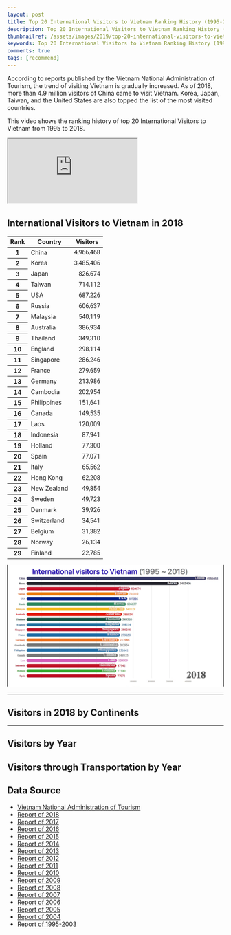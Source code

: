 ```yaml
---
layout: post
title: Top 20 International Visitors to Vietnam Ranking History (1995-2018)
description: Top 20 International Visitors to Vietnam Ranking History (1995-2018). China, Korea, Japan, Taiwan, and the United States are also topped the list of the most visited countries.
thumbnailref: /assets/images/2019/top-20-international-visitors-to-vietnam-ranking-history-from-1995-to-2018.png
keywords: Top 20 International Visitors to Vietnam Ranking History (1995-2018)
comments: true
tags: [recommend]
---
```


According to reports published by the Vietnam National Administration of Tourism, the trend of visiting Vietnam is gradually increased. As of 2018, more than 4.9 million visitors of China came to visit Vietnam. Korea, Japan, Taiwan, and the United States are also topped the list of the most visited countries.

This video shows the ranking history of top 20 International Visitors to Vietnam from 1995 to 2018.

<div class="embed-responsive embed-responsive-16by9">
  <iframe class="embed-responsive-item" src="https://www.youtube.com/embed/tNWlx-lMMr8" allowfullscreen></iframe>
</div>

<i class="mt-5"></i>

## International Visitors to Vietnam in 2018

<link href="https://fonts.googleapis.com/css?family=Roboto" rel="stylesheet">
<style>
.visitors-ranking tbody tr td:last-child {text-align: right;font-family: 'Roboto', sans-serif;}
</style>
<table class="visitors-ranking table table-striped table-sm">
  <thead>
    <tr>
      <th>Rank</th>
      <th>Country</th>
      <th>Visitors</th>
    </tr>
  </thead>
  <tbody>
    <tr><th>1</th><td>China</td><td>4,966,468</td></tr>
    <tr><th>2</th><td>Korea</td><td>3,485,406</td></tr>
    <tr><th>3</th><td>Japan</td><td>826,674</td></tr>
    <tr><th>4</th><td>Taiwan</td><td>714,112</td></tr>
    <tr><th>5</th><td>USA</td><td>687,226</td></tr>
    <tr><th>6</th><td>Russia</td><td>606,637</td></tr>
    <tr><th>7</th><td>Malaysia</td><td>540,119</td></tr>
    <tr><th>8</th><td>Australia</td><td>386,934</td></tr>
    <tr><th>9</th><td>Thailand</td><td>349,310</td></tr>
    <tr><th>10</th><td>England</td><td>298,114</td></tr>
    <tr><th>11</th><td>Singapore</td><td>286,246</td></tr>
    <tr><th>12</th><td>France</td><td>279,659</td></tr>
    <tr><th>13</th><td>Germany</td><td>213,986</td></tr>
    <tr><th>14</th><td>Cambodia</td><td>202,954</td></tr>
    <tr><th>15</th><td>Philippines</td><td>151,641</td></tr>
    <tr><th>16</th><td>Canada</td><td>149,535</td></tr>
    <tr><th>17</th><td>Laos</td><td>120,009</td></tr>
    <tr><th>18</th><td>Indonesia</td><td>87,941</td></tr>
    <tr><th>19</th><td>Holland</td><td>77,300</td></tr>
    <tr><th>20</th><td>Spain</td><td>77,071</td></tr>
    <tr><th>21</th><td>Italy</td><td>65,562</td></tr>
    <tr><th>22</th><td>Hong Kong</td><td>62,208</td></tr>
    <tr><th>23</th><td>New Zealand</td><td>49,854</td></tr>
    <tr><th>24</th><td>Sweden </td><td>49,723</td></tr>
    <tr><th>25</th><td>Denmark</td><td>39,926</td></tr>
    <tr><th>26</th><td>Switzerland</td><td>34,541</td></tr>
    <tr><th>27</th><td>Belgium</td><td>31,382</td></tr>
    <tr><th>28</th><td>Norway </td><td>26,134</td></tr>
    <tr><th>29</th><td>Finland</td><td>22,785</td></tr>
  </tbody>
</table>

![Top 20 International Visitors to Vietnam Ranking History (1995-2018)](/assets/images/2019/top-20-international-visitors-to-vietnam-ranking-history-from-1995-to-2018.png)

---

<script src="/assets/js/Chart.min.js"></script>

<script>
window.chartColors = {
  red: 'rgb(255, 99, 132)',
  orange: 'rgb(255, 159, 64)',
  yellow: 'rgb(255, 205, 86)',
  green: 'rgb(75, 192, 192)',
  blue: 'rgb(54, 162, 235)',
  purple: 'rgb(153, 102, 255)',
  grey: 'rgb(201, 203, 207)'
};
</script>

## Visitors in 2018 by Continents

<canvas id="Visitors2018ByContinents" class="embed-responsive embed-responsive-16by9"></canvas>
<script>
  var ctx = document.getElementById("Visitors2018ByContinents").getContext('2d');
  var myDoughnutChart = new Chart(ctx, {
      type: 'doughnut',
      data: {
        datasets: [{
          data: [
            12075466,
            903830,
            2037915,
            437819,
            42761,
          ],
          backgroundColor: [
            window.chartColors.red,
            window.chartColors.orange,
            window.chartColors.yellow,
            window.chartColors.green,
            window.chartColors.blue,
          ],
          label: 'Dataset 1'
        }],
        labels: [
          'Asia',
          'America',
          'Europe',
          'Oceania',
          'Africa'
        ]
      },
      options: {
        responsive: true,
        legend: {
          position: 'top',
        },
        animation: {
          animateScale: true,
          animateRotate: true
        }
      }
  });
</script>

---

## Visitors by Year

<canvas id="VisitorsByYear" class="embed-responsive embed-responsive-16by9"></canvas>
<script>
var ctx = document.getElementById("VisitorsByYear").getContext('2d');
var myChart = new Chart(ctx, {
    type: 'line',
    data: {
        labels: ["1995","1996","1997","1998","1999","2000","2001","2002","2003","2004","2005","2006","2007","2008","2009","2010","2011","2012","2013","2014","2015","2016","2017","2018"],
        datasets: [{
            label: 'Visitors',
            data: [1351300,1607200,1715600,1520100,1781800,2140100,2330800,2628200,2429600,2927876,3467757,3583486,4171564,4253740,3772359,5049855,6014032,6847678,7572352,7874312,7943651,10012735,12922151,15497791],
            backgroundColor: 'rgba(54, 162, 235, 0.2)',
            borderColor: 'rgba(54, 162, 235, 1)',
            borderWidth: 1
        }]
    }
});
</script>

## Visitors through Transportation by Year

<canvas id="VisitorsThroughTransportationByYear" class="embed-responsive embed-responsive-16by9"></canvas>
<script>
let mode = 'index';
let intersect = true
var ctx = document.getElementById("VisitorsThroughTransportationByYear").getContext('2d');
var myChart = new Chart(ctx, {
    type: 'line',
    data: {
        labels: ["1995","1996","1997","1998","1999","2000","2001","2002","2003","2004","2005","2006","2007","2008","2009","2010","2011","2012","2013","2014","2015","2016","2017","2018"],
        datasets: [{
          label: 'by air',
          data: [1206800,939600,1033700,873700,1022100,1113100,1294500,1540300,1394800,1821595,,2702430,3261941,3283237,3025625,4061712,5031586,5575904,5979953,6220175,6271250,8260623,10910297,12484987],
          backgroundColor: 'rgba(255, 206, 86, 0.2)',
          borderColor: 'rgba(255, 206, 86, 1)',
          borderWidth: 1
        },{
          label: 'by sea',
          data: [21700,161900,131500,157200,187900,256100,284700,309100,241500,263362,,224081,224389,157198,65934,50500,46321,285546,193261,47583,169839,284855,258836,215306],
          backgroundColor: 'rgba(255, 99, 132, 0.2)',
          borderColor: 'rgba(255,99,132,1)',
          borderWidth: 1
        },{
          label: 'by road',
          data: [122800,505700,550400,489300,571800,770900,751600,778800,793300,842919,,656975,685234,813305,680800,937643,936125,986228,1399138,1606554,1502562,1467257,1753018,2797498],
          backgroundColor: 'rgba(75, 192, 192, 0.2)',
          borderColor: 'rgba(75, 192, 192, 1)',
          borderWidth: 1
        }]
    },
    options: {
      responsive: true,
      tooltips: {
        mode: mode,
        intersect: intersect,
      },
      hover: {
        mode: mode,
        intersect: intersect
      },
    }
});
</script>


## Data Source
* <a href="http://vietnamtourism.gov.vn" target="_blank" rel="nofollow">Vietnam National Administration of Tourism</a>
* <a href="http://vietnamtourism.gov.vn/english/index.php/items/13551" target="_blank" rel="nofollow">Report of 2018</a>
* <a href="http://vietnamtourism.gov.vn/english/index.php/items/12453" target="_blank" rel="nofollow">Report of 2017</a>
* <a href="http://vietnamtourism.gov.vn/english/index.php/items/11311" target="_blank" rel="nofollow">Report of 2016</a>
* <a href="http://vietnamtourism.gov.vn/english/index.php/items/9968" target="_blank" rel="nofollow">Report of 2015</a>
* <a href="http://vietnamtourism.gov.vn/english/index.php/items/8149" target="_blank" rel="nofollow">Report of 2014</a>
* <a href="http://vietnamtourism.gov.vn/english/index.php/items/6709" target="_blank" rel="nofollow">Report of 2013</a>
* <a href="http://vietnamtourism.gov.vn/english/index.php/items/5425" target="_blank" rel="nofollow">Report of 2012</a>
* <a href="http://vietnamtourism.gov.vn/english/index.php/items/4286" target="_blank" rel="nofollow">Report of 2011</a>
* <a href="http://vietnamtourism.gov.vn/english/index.php/items/3248" target="_blank" rel="nofollow">Report of 2010</a>
* <a href="http://vietnamtourism.gov.vn/english/index.php/items/2096" target="_blank" rel="nofollow">Report of 2009</a>
* <a href="http://vietnamtourism.gov.vn/english/index.php/items/1257" target="_blank" rel="nofollow">Report of 2008</a>
* <a href="http://vietnamtourism.gov.vn/english/index.php/items/1264" target="_blank" rel="nofollow">Report of 2007</a>
* <a href="http://vietnamtourism.gov.vn/english/index.php/items/6718" target="_blank" rel="nofollow">Report of 2006</a>
* <a href="http://vietnamtourism.gov.vn/english/index.php/items/348" target="_blank" rel="nofollow">Report of 2005</a>
* <a href="http://vietnamtourism.gov.vn/english/index.php/items/360" target="_blank" rel="nofollow">Report of 2004</a>
* <a href="http://vietnamtourism.gov.vn/english/index.php/items/489" target="_blank" rel="nofollow">Report of 1995-2003</a>